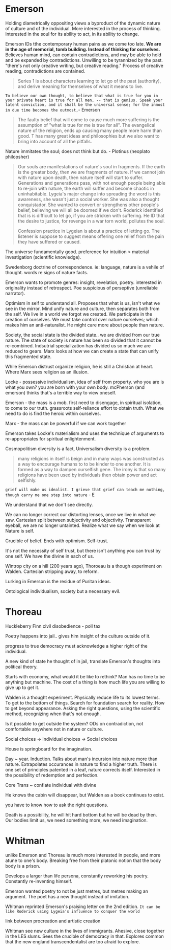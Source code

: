 # Emerson

Holding diametrically oppositing views a byproduct of the dynamic nature of culture and of the individual. More interested in the process of thinking. Interested in the soul for its ability to act, in its ability to change. 

Emerson IDs tthe contemporary human pains as we come too late. **We are in the age of memorial, tomb building. Instead of thinking for ourselves.** Believes human mind, can contain contradictions, and may be able to hold and be expanded by contradictions. Unwilling to be tyrannized by the past. "there's not only creative writing, but creative reading." Process of creative reading, contradictions are contained. 

>  Series 1 is about characters learning to let go of the past (authority), and derive meaning for themselves of what it means to live.

`To believe our own thought, to believe that what is true for you in your private heart is true for all men, -- that is genius. Speak your latent conviction, and it shall be the universal sense; for the inmost in due time becomes the outmost,`- Emerson

> The faulty belief that will come to cause much more suffering is the assumption of "what is true for me is true for all". The evangelical nature of the religion, ends up causing many people more harm than good. T has many great ideas and philosophies but we also want to bring into account of all the pitfalls.

Nature immitates the soul; does not think but do. - Plotinus (neoplato philopsher)

> Our souls are manifestations of nature's soul in fragments. If the earth is the greater body, then we are fragments of nature. If we cannot join with nature upon death, then nature itself will start to suffer. Generations and generations pass, with not enough people being able to re-join with nature, the earth will suffer and become chaotic in uninhabitable. Lygeia's major change into spreading the word is this awareness, she wasn't just a social worker. She was also a thought conquistador. She wanted to convert or strengthens other people's belief, believing we will all be doomed if we don't. Roderick identified that is is difficult to let go, if you are stricken with suffering. He ID that the desire to justice, for revenge in a war torn world, pollutes the soul. 
>
> Confession practice in Lygeian is about a practice of letting go. The listener is suppose to suggest means offering one relief from the pain they have suffered or caused.

The universe fundamentally good. preference for intuition > material investigation (scientific knowledge). 

Swedenborg doctrine of correspondence. ie: language, nature is a vehile of thought. words re signs of nature facts. 

Emerson wants to promote genres: insight, revelation, poetry. interested in originality instead of retrospect. Poe suspicious of perseptive (unreliable narrator). 

Optimism in self to understand all. Proposes that what is us, isn't what we see in the mirror. Mind unify nature and culture, then separates both from the self. We live in a world we forgot we created. We participate in the creation of ourselves. We must take control over nature ourselves; which makes him an anti-naturalist. He might care more about people than nature.

Society, the social state is the divided state.. we are divided from our true nature. The state of society is nature has been so divided that it cannot be re-combined. Indsutrial specialization has divided us so much we are reduced to gears. Marx looks at how we can create a state that can unify this fragmented state. 

While Emerson distrust organize religion, he is still a Christian at heart. Where Marx sees religion as an illusion. 

Locke - possessive individualism, idea of self from property. who you are is what you own? you are born with your own body. mcPherson (and emerson) thinks that's a terrible way to view oneself.

Emerson - the mass is a mob. first need to disengage, in spiritual isolation, to come to our truth. grassroots self-reliance effort to obtain truth. What we need to do is find the heroic within ourselves. 

Marx - the mass can be powerful if we can work together

Emerson takes Locke's materialism and uses the technique of arguments to re-appropriates for spiritual enlightenment.

Cosmopolitism diversity is a fact, Universalism diversity is a problem.

> many religions in itself is beign and in many ways was constructed as a way to encourage humans to to be kinder to one another. It is formed as a way to dampen ourselfish gene. The irony is that so many religions have been used by individuals then obtain power and act selfishly.

`grief will make us idealist. I grieve that grief can teach me nothing, though carry me one step into nature` - E 

We understand that we don't see directly. 

We can no longer correct our distorting lenses, once we live in what we saw. Cartesian split between subjectivity and objectivity. Transparent eyeball, we are no longer untainted.  Realize what we say when we look at Nature is self. 

Crucible of belief. Ends with optimism. Self-trust.

It's not the necessity of self trust, but there isn't anything you can trust by one self. We have the divine in each of us. 

Wintrop city on a hill (200 years ago), Thoroeau is a though experiment on Walden. Cartesian stripping away, to reform.

Lurking in Emerson is the residue of Puritan ideas. 

Ontological individualism, society but a necessary evil. 

# Thoreau

Huckleberry Finn civil disobedience - poll tax

Poetry happens into jail.. gives him insight of the culture outside of it.

progress to true democracy must acknowledge a higher right of the individual.

A new kind of state he thought of in jail, translate Emerson's thoughts into political theory.

Starts with economy, what would it be like to rethink? Man has no time to be anything but machine.
The cost of a thing is how much life you are willing to give up to get it. 

Walden is a thought experiment. Physically reduce life to its lowest terms. To get to the bottom of things. Search for foundation search for reality. How to get beyond appearance. Asking the right questions, using the scientific method, recognizing when that's not enough.

Is it possible to get outside the system? ODs on contradiction, not comfortable anywhere not in nature or culture. 

Social choices -> individual choices -> Social choices

House is springboard for the imagination. 

Day ~ year. Induction. Talks about man's incursion into nature more than nature. Extrapolates occurances in nature to find a higher truth. There is one set of principles patented in a leaf, nature corrects itself. Interested in the possibility of redemption and perfection. 

Core Trans ~ conflate individual with divine

He knows the cabin will disappear, but Walden as a book continues to exist.

you have to know how to ask the right questions. 

Death is a possibility, he will hit hard bottom but he will be dead by then. Our bodies limit us, we need something more, we need imagination. 

# Whitman

unlike Emerson and Thoreau is much more interested in people, and more atune to one's body. Breaking free from their platonic notion that the body body is a prison.

Develops a larger than life persona, constantly reworking his poetry. Constantly re-inventing himself.

Emerson wanted poetry to not be just metres, but metres making an argument. The poet has a new thought instead of imitation.

Whitman reprinted Emerson's praising letter on the 2nd edition. `It can be like Roderick using Lygeia's influence to conquer the world`

link between procreation and artistic creation

Whitman see new culture in the lives of immigrants. Ahesive, close together in the LES slums. Sees the crucible of democracy in that. Explores common that the new england transcendentalist are too afraid to explore. 

